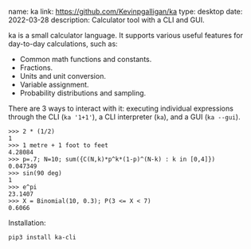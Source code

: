 name: ka
link: https://github.com/Kevinpgalligan/ka
type: desktop
date: 2022-03-28
description: Calculator tool with a CLI and GUI.

ka is a small calculator language. It supports various useful features for day-to-day calculations, such as:

* Common math functions and constants.
* Fractions.
* Units and unit conversion.
* Variable assignment.
* Probability distributions and sampling.

There are 3 ways to interact with it: executing individual expressions through the CLI (`ka '1+1'`), a CLI interpreter (`ka`), and a GUI (`ka --gui`).

	>>> 2 * (1/2)
	1
	>>> 1 metre + 1 foot to feet
	4.28084
	>>> p=.7; N=10; sum({C(N,k)*p^k*(1-p)^(N-k) : k in [0,4]})
	0.047349
	>>> sin(90 deg)
	1 
	>>> e^pi
	23.1407
	>>> X = Binomial(10, 0.3); P(3 <= X < 7)
	0.6066


Installation:

	pip3 install ka-cli
